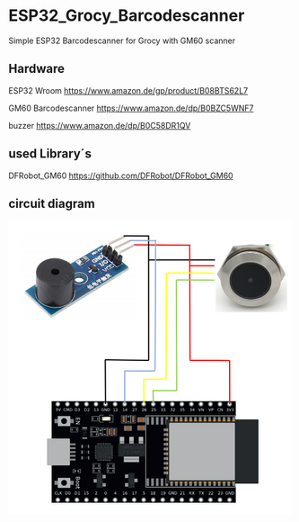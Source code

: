 # ESP32_Grocy_Barcodescanner
Simple ESP32 Barcodescanner for Grocy with GM60 scanner


## Hardware

ESP32 Wroom https://www.amazon.de/gp/product/B08BTS62L7

GM60 Barcodescanner https://www.amazon.de/dp/B0BZC5WNF7

buzzer https://www.amazon.de/dp/B0C58DR1QV


## used Library´s

DFRobot_GM60 https://github.com/DFRobot/DFRobot_GM60

## circuit diagram

![circuit diagram](circuit.png)
